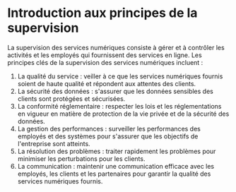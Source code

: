 # Introduction aux principes de la supervision

La supervision des services numériques consiste à gérer et à contrôler les activités et les employés qui fournissent des services en ligne. Les principes clés de la supervision des services numériques incluent :

1. La qualité du service : veiller à ce que les services numériques fournis soient de haute qualité et répondent aux attentes des clients.
2. La sécurité des données : s'assurer que les données sensibles des clients sont protégées et sécurisées.
3. La conformité réglementaire : respecter les lois et les réglementations en vigueur en matière de protection de la vie privée et de la sécurité des données.
4. La gestion des performances : surveiller les performances des employés et des systèmes pour s'assurer que les objectifs de l'entreprise sont atteints.
5. La résolution des problèmes : traiter rapidement les problèmes pour minimiser les perturbations pour les clients.
6. La communication : maintenir une communication efficace avec les employés, les clients et les partenaires pour garantir la qualité des services numériques fournis.
